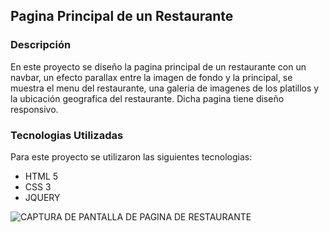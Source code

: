 ## Pagina Principal de un Restaurante

### Descripción
En este proyecto se diseño la pagina principal de un restaurante con un navbar, un efecto parallax entre la imagen de fondo y la principal, se muestra el menu del restaurante, una galeria de imagenes de los platillos y la ubicación geografica del restaurante. Dicha pagina tiene diseño responsivo.

### Tecnologias Utilizadas

Para este proyecto se utilizaron las siguientes tecnologias:
* HTML 5
* CSS 3
* JQUERY

![CAPTURA DE PANTALLA DE PAGINA DE RESTAURANTE](restaurante.png)